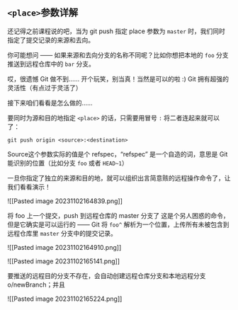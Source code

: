 ## `<place>`参数详解

还记得之前课程说的吧，当为 git push 指定 place 参数为 `master` 时，我们同时指定了提交记录的来源和去向。

你可能想问 —— 如果来源和去向分支的名称不同呢？比如你想把本地的 `foo` 分支推送到远程仓库中的 `bar` 分支。

哎，很遗憾 Git 做不到…… 开个玩笑，别当真！当然是可以的啦 :) Git 拥有超强的灵活性（有点过于灵活了）

接下来咱们看看是怎么做的……

要同时为源和目的地指定 `<place>` 的话，只需要用冒号 `:` 将二者连起来就可以了：

`git push origin <source>:<destination>`

Source这个参数实际的值是个 refspec，“refspec” 是一个自造的词，意思是 Git 能识别的位置（比如分支 `foo` 或者 `HEAD~1`）

一旦你指定了独立的来源和目的地，就可以组织出言简意赅的远程操作命令了，让我们看看演示！


![[Pasted image 20231102164839.png]]

将 foo 上一个提交，push 到远程仓库的 master 分支了
这是个另人困惑的命令，但是它确实是可以运行的 —— Git 将 `foo^` 解析为一个位置，上传所有未被包含到远程仓库里 `master` 分支中的提交记录。

![[Pasted image 20231102164910.png]]


![[Pasted image 20231102165141.png]]

要推送的远程目的分支不存在，会自动创建远程仓库分支和本地远程分支 o/newBranch；并且

![[Pasted image 20231102165224.png]]